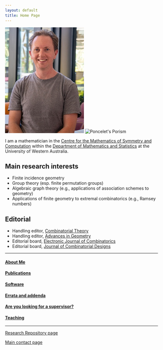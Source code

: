 ```yaml
---
layout: default
title: Home Page
---
```


![Me](JohnBamberg.jpg)
![Poncelet's Porism](ponceletporism.gif)

I am a mathematician in the [Centre for the Mathematics of Symmetry and Computation](http://cmsc.io) within the [Department of Mathematics and Statistics](https://www.uwa.edu.au/schools/physics-mathematics-computing/mathematics-and-stats) at the University of Western Australia.

## Main research interests

- Finite incidence geometry
- Group theory (esp. finite permutation groups)
- Algebraic graph theory (e.g., applications of association schemes to geometry)
- Applications of finite geometry to extremal combinatorics (e.g., Ramsey numbers)

## Editorial

- Handling editor, [Combinatorial Theory](https://escholarship.org/uc/combinatorial_theory)
- Handling editor, [Advances in Geometry](https://www.degruyter.com/journal/key/ADVG/html)
- Editorial board, [Electronic Journal of Combinatorics](https://www.combinatorics.org)
- Editorial board, [Journal of Combinatorial Designs](https://onlinelibrary.wiley.com/journal/15206610)

---

#### [About Me](about.html)
#### [Publications](publications.html)
#### [Software](software.html)
#### [Errata and addenda](errata.html)
#### [Are you looking for a supervisor?](supervision.html)
#### [Teaching](teaching.html)  
         
---

[Research Repository page](https://research-repository.uwa.edu.au/en/persons/john-bamberg)  

[Main contact page](http://www.uwa.edu.au/people/john.bamberg)

